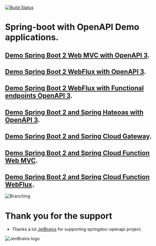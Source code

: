 [![Build Status](https://ci-cd.springdoc.org:8443/buildStatus/icon?job=springdoc-demos%2F2.x)](https://ci-cd.springdoc.org:8443/job/springdoc-demos/job/2.x/)



# Spring-boot with OpenAPI Demo applications.

## [Demo Spring Boot 2 Web MVC with OpenAPI 3](https://demos1.springdoc.org/demo-spring-boot-2-webmvc).

## [Demo Spring Boot 2 WebFlux with OpenAPI 3](https://demos1.springdoc.org/demo-spring-boot-2-webflux/swagger-ui.html).

## [Demo Spring Boot 2 WebFlux with Functional endpoints OpenAPI 3](https://demos1.springdoc.org/demo-spring-boot-2-webflux-functional/swagger-ui.html).

## [Demo Spring Boot 2 and Spring Hateoas with OpenAPI 3](https://demos1.springdoc.org/demo-spring-hateoas).

## [Demo Spring Boot 2 and Spring Cloud Gateway](https://demos1.springdoc.org/demo-microservices/swagger-ui.html).

## [Demo Spring Boot 2 and Spring Cloud Function Web MVC](https://demos1.springdoc.org/spring-cloud-function-webmvc).

## [Demo Spring Boot 2 and Spring Cloud Function WebFlux](https://demos1.springdoc.org/spring-cloud-function-webflux/swagger-ui.html).


![Branching](https://springdoc.org/img/pets.png)

# **Thank you for the support**

* Thanks a lot [JetBrains](https://www.jetbrains.com/?from=springdoc-openapi) for
  supporting springdoc-openapi project.

![JenBrains logo](https://springdoc.org/img/jetbrains.svg)






